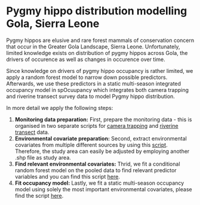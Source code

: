 # Pygmy hippo distribution modelling Gola, Sierra Leone

Pygmy hippos are elusive and rare forest mammals of conservation concern that occur in the Greater Gola Landscape, Sierra Leone. 
Unfortunately, limited knowledge exists on distribution of pygmy hippos across Gola, the drivers of occurence as well as changes in occurence over time. 

Since knowledge on drivers of pygmy hippo occupancy is rather limited, we apply a random forest model to narrow down possible predictors. Afterwards, we use these predictors in a static multi-season integrated occupancy model in spOcuupancy which integrates both camera trapping and riverine transect survey data to model Pygmy hippo distribution.

In more detail we apply the following steps: 
1. **Monitoring data preparation:** First, prepare the monitoring data - this is organised in two separate scripts for [camera trapping](https://github.com/filibertmoritz/Gola_PH_Modelling/blob/main/scripts/Gola_PH_Modelling_data_prep_camera_traps_revised.R) and [riverine transect](https://github.com/filibertmoritz/Gola_PH_Modelling/blob/main/scripts/Gola_PH_Modelling_data_prep_transects_revised.R) data.
2. **Environmental covariate preparation:** Second, extract environmental covariates from multiple different sources by using this [script](https://github.com/filibertmoritz/Gola_PH_Modelling/blob/main/scripts/Gola_PH_Modelling_data_prep_env_covariates_revised.R). Therefore, the study area can easily be adjusted by employing another .shp file as study area.
3. **Find relevant environmental covariates:** Thrid, we fit a conditional random forest model on the pooled data to find relevant predictor variables and you can find this script [here](https://github.com/filibertmoritz/Gola_PH_Modelling/blob/main/scripts/Gola_PH_RF_variable_selection_period_weights.R).
4. **Fit occupancy model:** Lastly, we fit a static multi-season occupancy model using solely the most important environmental covariates, please find the script [here](https://github.com/filibertmoritz/Gola_PH_Modelling/blob/main/scripts/Gola_PH_Modelling_spOccupancy_tIntPGOcc_revised2.R).

